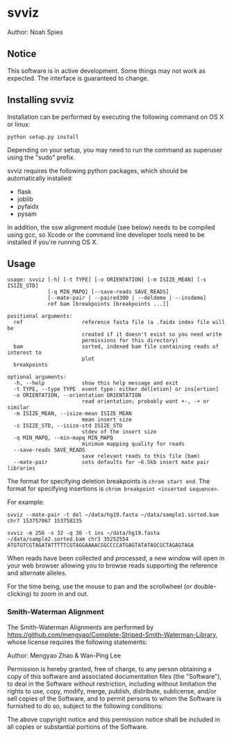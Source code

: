 # svviz

Author: Noah Spies

## Notice

This software is in active development. Some things may not work as expected. The interface is guaranteed to change. 

## Installing svviz

Installation can be performed by executing the following command on OS X or linux:

```python setup.py install```

Depending on your setup, you may need to run the command as superuser using the "sudo" prefix.

svviz requires the following python packages, which should be automatically installed:

- flask
- joblib
- pyfaidx
- pysam

In addition, the ssw alignment module (see below) needs to be compiled using gcc, so Xcode or the command line developer tools need to be installed if you're running OS X.

## Usage

```
usage: svviz [-h] [-t TYPE] [-o ORIENTATION] [-m ISIZE_MEAN] [-s ISIZE_STD]
             [-q MIN_MAPQ] [--save-reads SAVE_READS]
             [--mate-pair | --paired300 | --deldemo | --insdemo]
             ref bam [breakpoints [breakpoints ...]]

positional arguments:
  ref                   reference fasta file (a .faidx index file will be
                        created if it doesn't exist so you need write
                        permissions for this directory)
  bam                   sorted, indexed bam file containing reads of interest to
                        plot
  breakpoints

optional arguments:
  -h, --help            show this help message and exit
  -t TYPE, --type TYPE  event type: either del[etion] or ins[ertion]
  -o ORIENTATION, --orientation ORIENTATION
                        read orientation; probably want +-, -+ or similar
  -m ISIZE_MEAN, --isize-mean ISIZE_MEAN
                        mean insert size
  -s ISIZE_STD, --isize-std ISIZE_STD
                        stdev of the insert size
  -q MIN_MAPQ, --min-mapq MIN_MAPQ
                        minimum mapping quality for reads
  --save-reads SAVE_READS
                        save relevant reads to this file (bam)
  --mate-pair           sets defaults for ~6.5kb insert mate pair libraries
```

The format for specifying deletion breakpoints is ```chrom start end```. The format for specifying insertions is ```chrom breakpoint <inserted sequence>```.

For example:

```svviz --mate-pair -t del ~/data/hg19.fasta ~/data/sample1.sorted.bam chr7 153757067 153758235```

```svviz -m 256 -s 32 -q 30 -t ins ~/data/hg19.fasta ~/data/sample2.sorted.bam chr3 35252554 ATGTGTCGTAGATATTTTTCGTAGGAAAACGGCCCCATGAGTATATAGCGCTAGAGTAGA```

When reads have been collected and processed, a new window will open in your web browser allowing you to browse reads supporting the reference and alternate alleles.

For the time being, use the mouse to pan and the scrollwheel (or double-clicking) to zoom in and out.


### Smith-Waterman Alignment

The Smith-Waterman Alignments are performed by https://github.com/mengyao/Complete-Striped-Smith-Waterman-Library, whose license requires the following statements:

Author: Mengyao Zhao & Wan-Ping Lee

Permission is hereby granted, free of charge, to any person obtaining a copy of this software and associated documentation files (the "Software"), to deal in the Software without restriction, including without limitation the rights to use, copy, modify, merge, publish, distribute, sublicense, and/or sell copies of the Software, and to permit persons to whom the Software is furnished to do so, subject to the following conditions:

The above copyright notice and this permission notice shall be included in all copies or substantial portions of the Software.

